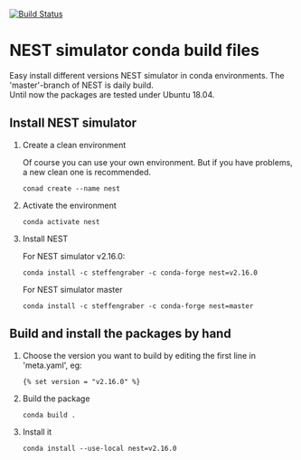 [![Build Status](https://travis-ci.org/steffengraber/conda-nest.svg?branch=master)](https://travis-ci.org/steffengraber/conda-nest)


# NEST simulator conda build files

Easy install different versions NEST simulator in conda environments.
The 'master'-branch of NEST is daily build.  
Until now the packages are tested under Ubuntu 18.04.

## Install NEST simulator

1.  Create a clean environment

    Of course you can use your own environment. But if you have problems, a new clean one is recommended.

        conad create --name nest


2.  Activate the environment

        conda activate nest

3.  Install NEST

    For NEST simulator v2.16.0:

        conda install -c steffengraber -c conda-forge nest=v2.16.0

    For NEST simulator master

        conda install -c steffengraber -c conda-forge nest=master


## Build and install the packages by hand

1.  Choose the version you want to build by editing the first line in
    'meta.yaml', eg:

        {% set version = "v2.16.0" %}

2.  Build the package

        conda build .

3.  Install it

        conda install --use-local nest=v2.16.0
